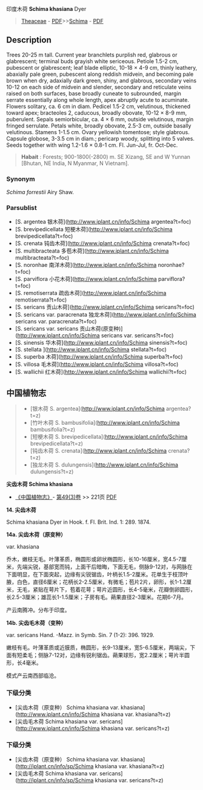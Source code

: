 印度木荷 **Schima khasiana** Dyer

> [Theaceae](http://www.iplant.cn/info/Theaceae?t=foc) - [PDF](http://www.iplant.cn/foc/pdf/Theaceae.pdf)>>[Schima](http://www.iplant.cn/info/Schima?t=foc) - [PDF](http://www.iplant.cn/foc/pdf/Schima.pdf)

## Description

Trees 20-25 m tall. Current year branchlets purplish red, glabrous or glabrescent; terminal buds grayish white sericeous. Petiole 1.5-2 cm, pubescent or glabrescent; leaf blade elliptic, 10-18 × 4-9 cm, thinly leathery, abaxially pale green, pubescent along reddish midvein, and becoming pale brown when dry, adaxially dark green, shiny, and glabrous, secondary veins 10-12 on each side of midvein and slender, secondary and reticulate veins raised on both surfaces, base broadly cuneate to subrounded, margin serrate essentially along whole length, apex abruptly acute to acuminate. Flowers solitary, ca. 6 cm in diam. Pedicel 1.5-2 cm, velutinous, thickened toward apex; bracteoles 2, caducous, broadly obovate, 10-12 × 8-9 mm, puberulent. Sepals semiorbicular, ca. 4 × 6 mm, outside velutinous, margin fringed serrulate. Petals white, broadly obovate, 2.5-3 cm, outside basally velutinous. Stamens 1-1.5 cm. Ovary yellowish tomentose; style glabrous. Capsule globose, 3-3.5 cm in diam.; pericarp woody, splitting into 5 valves. Seeds together with wing 1.2-1.6 × 0.8-1 cm. Fl. Jun-Jul, fr. Oct-Dec.

> **Habait** : 
> Forests; 900-1800(-2800) m. SE Xizang, SE and W Yunnan [Bhutan, NE India, N Myanmar, N Vietnam].

### Synonym
*Schima forrestii* Airy Shaw.

### Parsublist

* [S.  argentea  银木荷](http://www.iplant.cn/info/Schima argentea?t=foc)
* [S.  brevipedicellata  短梗木荷](http://www.iplant.cn/info/Schima brevipedicellata?t=foc)
* [S.  crenata  钝齿木荷](http://www.iplant.cn/info/Schima crenata?t=foc)
* [S.  multibracteata  多苞木荷](http://www.iplant.cn/info/Schima multibracteata?t=foc)
* [S.  noronhae  南洋木荷](http://www.iplant.cn/info/Schima noronhae?t=foc)
* [S.  parviflora  小花木荷](http://www.iplant.cn/info/Schima parviflora?t=foc)
* [S.  remotiserrata  疏齿木荷](http://www.iplant.cn/info/Schima remotiserrata?t=foc)
* [S.  sericans  贡山木荷](http://www.iplant.cn/info/Schima sericans?t=foc)
* [S.  sericans var. paracrenata  独龙木荷](http://www.iplant.cn/info/Schima sericans var. paracrenata?t=foc)
* [S.  sericans var. sericans  贡山木荷(原变种)](http://www.iplant.cn/info/Schima sericans var. sericans?t=foc)
* [S.  sinensis  华木荷](http://www.iplant.cn/info/Schima sinensis?t=foc)
* [S.  stellata  ](http://www.iplant.cn/info/Schima stellata?t=foc)
* [S.  superba  木荷](http://www.iplant.cn/info/Schima superba?t=foc)
* [S.  villosa  毛木荷](http://www.iplant.cn/info/Schima villosa?t=foc)
* [S.  wallichii  红木荷](http://www.iplant.cn/info/Schima wallichii?t=foc)

## 中国植物志

> * [银木荷  S.  argentea](http://www.iplant.cn/info/Schima argentea?t=z)
> * [竹叶木荷  S.  bambusifolia](http://www.iplant.cn/info/Schima bambusifolia?t=z)
> * [短梗木荷  S.  brevipedicellata](http://www.iplant.cn/info/Schima brevipedicellata?t=z)
> * [钝齿木荷  S.  crenata](http://www.iplant.cn/info/Schima crenata?t=z)
> * [独龙木荷  S.  dulungensis](http://www.iplant.cn/info/Schima dulungensis?t=z)

**尖齿木荷 Schima khasiana**

* [《中国植物志》](http://www.iplant.cn/frps)- [第49(3)卷](http://www.iplant.cn/frps/vol/49(3)) >> 221页 [PDF](http://www.iplant.cn/frps/pdf/49(3)/221b.pdf)

**14. 尖齿木荷**

Schima khasiana Dyer in Hook. f. Fl. Brit. Ind. 1: 289. 1874.

**14a. 尖齿木荷（原变种）**

var. khasiana

乔木，嫩枝无毛。叶薄革质，椭圆形或卵状椭圆形，长10-16厘米，宽4.5-7厘米，先端尖锐，基部宽而钝，上面干后暗晦，下面无毛，侧脉9-12对，与网脉在下面明显，在下面突起，边缘有尖锐锯齿，叶柄长1.5-2厘米。花单生于枝顶叶腋，白色，直径6厘米；花柄长2-2.5厘米，有微毛；苞片2片，卵形，长1-1.2厘米，无毛，紧贴在萼片下，苞着花萼；萼片近圆形，长4-5毫米，花瓣倒卵圆形，长2.5-3厘米；雄蕊长1-1.5厘米；子房有毛。蒴果直径2-3厘米。花期6-7月。

产云南腾冲。分布于印度。

**14b. 尖齿毛木荷（变种）**

var. sericans Hand. -Mazz. in Symb. Sin. 7 (1-2): 396. 1929.

嫩枝有毛。叶薄革质或近膜质，椭圆形，长9-13厘米，宽5-6.5厘米，两端尖，下面有短柔毛；侧脉7-12对，边缘有锐利锯齿。蒴果球形，宽2.2厘米；萼片半圆形，长4毫米。

模式产云南西部临沧。

### 下级分类
* [尖齿木荷（原变种）  Schima khasiana var. khasiana](http://www.iplant.cn/info/Schima khasiana var. khasiana?t=z)
* [尖齿毛木荷  Schima khasiana var. sericans](http://www.iplant.cn/info/Schima khasiana var. sericans?t=z)

### 下级分类
* [尖齿木荷（原变种）  Schima khasiana var. khasiana](http://iplant.cn/info/sp/Schima khasiana var. khasiana?t=z)
* [尖齿毛木荷  Schima khasiana var. sericans](http://iplant.cn/info/sp/Schima khasiana var. sericans?t=z)
